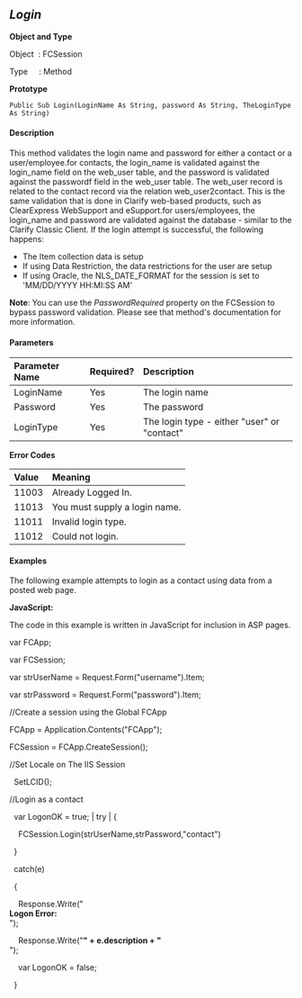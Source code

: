 _Login_
----
**Object and Type**

Object  : FCSession

Type     : Method

**Prototype**

```
Public Sub Login(LoginName As String, password As String, TheLoginType As String)
```

#### Description

This method validates the login name and password for either a contact or a user/employee.for contacts, the login_name is validated against the login_name field on the web_user table, and the password is validated against the passwordf field in the web_user table. The web_user record is related to the contact record via the relation web_user2contact. This is the same validation that is done in Clarify web-based products, such as ClearExpress WebSupport and eSupport.for users/employees, the login_name and password are validated against the database - similar to the Clarify Classic Client. If the login attempt is successful, the following happens:

*  The Item collection data is setup
*  If using Data Restriction, the data restrictions for the user are setup
*  If using Oracle, the NLS_DATE_FORMAT for the session is set to 'MM/DD/YYYY HH:MI:SS AM'

**Note**: You can use the _PasswordRequired_ property on the FCSession to bypass password validation. Please see that method's documentation for more information.

#### Parameters

| Parameter Name | Required? | Description |
|:--- |:--- |:--- |
| LoginName | Yes | The login name |
| Password | Yes | The password |
| LoginType | Yes | The login type - either "user" or "contact" |

**Error Codes**

| Value | Meaning |
|:--- |:--- |
| 11003 | Already Logged In. |
| 11013 | You must supply a login name. |
| 11011 | Invalid login type. |
| 11012 | Could not login. |

#### Examples

The following example attempts to login as a contact using data from a posted web page.

**JavaScript:**

The code in this example is written in JavaScript for inclusion in ASP pages.

var FCApp;

var FCSession;

var strUserName = Request.Form("username").Item;

var strPassword = Request.Form("password").Item;

//Create a session using the Global FCApp

 FCApp = Application.Contents("FCApp");

 FCSession = FCApp.CreateSession();

//Set Locale on The IIS Session

  SetLCID();

//Login as a contact

  var LogonOK = true; | try | {

    FCSession.Login(strUserName,strPassword,"contact")

  }

  catch(e)

  {

    Response.Write("<BR><B>Logon Error:</B><BR>");

    Response.Write("<B>" + e.description + "</B><BR>");

    var LogonOK = false;

  }